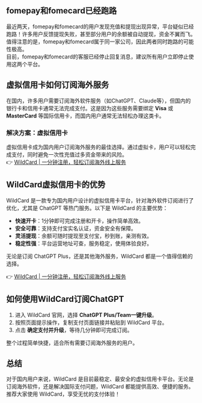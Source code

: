 ## fomepay和fomecard已经跑路

最近两天，fomepay和fomecard的用户发现充值和提现出现异常，平台疑似已经跑路！许多用户反馈提现失败，甚至部分用户的余额被自动提现，资金不翼而飞。  
值得注意的是，fomepay和fomecard属于同一家公司，因此两者同时跑路的可能性极高。  
目前，fomepay和fomecard的客服已经停止回复消息，建议所有用户立即停止使用这两个平台。

## 虚拟信用卡如何订阅海外服务

在国内，许多用户需要订阅海外软件服务（如ChatGPT、Claude等），但国内的银行卡和信用卡通常无法完成支付。这是因为这些服务需要绑定 **Visa** 或 **MasterCard** 等国际信用卡，而国内用户通常无法轻松办理这类卡。  

### 解决方案：虚拟信用卡

虚拟信用卡成为国内用户订阅海外服务的最佳选择。通过虚拟卡，用户可以轻松完成支付，同时避免一次性充值过多资金带来的风险。  
👉 [WildCard | 一分钟注册，轻松订阅海外线上服务](https://bit.ly/bewildcard)

## WildCard虚拟信用卡的优势

WildCard 是一款专为国内用户设计的虚拟信用卡平台，针对海外软件订阅进行了优化，尤其是 ChatGPT 等热门服务。以下是 WildCard 的主要优势：  

- **快速开卡**：1分钟即可完成注册和开卡，操作简单高效。  
- **安全可靠**：支持支付宝实名认证，资金安全有保障。  
- **灵活提现**：余额可随时提现至支付宝，秒到账，亲测有效。  
- **稳定性强**：平台运营地址可查，服务稳定，使用体验良好。  

无论是订阅 ChatGPT Plus，还是其他海外服务，WildCard 都是一个值得信赖的选择。  

👉 [WildCard | 一分钟注册，轻松订阅海外线上服务](https://bit.ly/bewildcard)

## 如何使用WildCard订阅ChatGPT

1. 进入 WildCard 官网，选择 **ChatGPT Plus/Team一键升级**。  
2. 按照页面提示操作，复制支付页面链接并粘贴到 WildCard 平台。  
3. 点击 **确定支付并升级**，等待几分钟即可完成订阅。  

整个过程简单快捷，适合所有需要订阅海外服务的用户。

## 总结

对于国内用户来说，WildCard 是目前最稳定、最安全的虚拟信用卡平台。无论是订阅海外软件，还是解决国际支付问题，WildCard 都能提供高效、便捷的服务。  
推荐大家使用 WildCard，享受无忧的支付体验！
